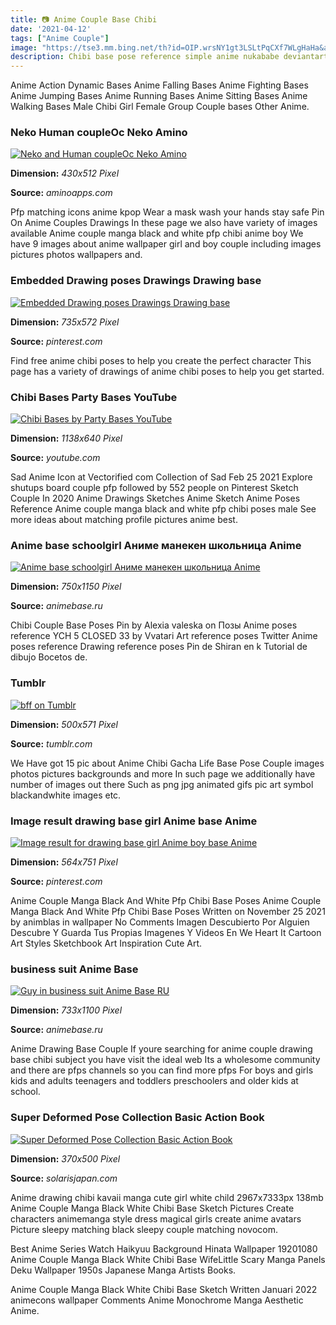 ```yaml
---
title: 📷 Anime Couple Base Chibi
date: '2021-04-12'
tags: ["Anime Couple"]
image: "https://tse3.mm.bing.net/th?id=OIP.wrsNY1gt3LSLtPqCXf7WLgHaHa&amp;pid=15.1"
description: Chibi base pose reference simple anime nukababe deviantart poses sitting female draw step drawings drawing bases manga figure couple desenhos poses chibi ani
---
```




Anime Action Dynamic Bases Anime Falling Bases Anime Fighting Bases Anime Jumping Bases Anime Running Bases Anime Sitting Bases Anime Walking Bases Male Chibi Girl Female Group Couple bases Other Anime.



### Neko Human coupleOc Neko Amino

[![Neko and Human coupleOc  Neko Amino](http://pm1.narvii.com/6579/eb946343da9bbc43272e1aea7bed2b7b51059e6c_00.jpg)](http://pm1.narvii.com/6579/eb946343da9bbc43272e1aea7bed2b7b51059e6c_00.jpg)


**Dimension:** _430x512 Pixel_ 

**Source:** _aminoapps.com_ 


Pfp matching icons anime kpop Wear a mask wash your hands stay safe Pin On Anime Couples Drawings In these page we also have variety of images available Anime couple manga black and white pfp chibi anime boy We have 9 images about anime wallpaper girl and boy couple including images pictures photos wallpapers and.


### Embedded Drawing poses Drawings Drawing base

[![Embedded  Drawing poses Drawings Drawing base](https://i.pinimg.com/736x/71/1a/51/711a51405af8d42ba55a7cf0ab650a71.jpg)](https://i.pinimg.com/736x/71/1a/51/711a51405af8d42ba55a7cf0ab650a71.jpg)


**Dimension:** _735x572 Pixel_ 

**Source:** _pinterest.com_ 


Find free anime chibi poses to help you create the perfect character This page has a variety of drawings of anime chibi poses to help you get started.


### Chibi Bases Party Bases YouTube

[![Chibi Bases by Party Bases  YouTube](https://i.ytimg.com/vi/yxLwtxUL6zE/maxresdefault.jpg)](https://i.ytimg.com/vi/yxLwtxUL6zE/maxresdefault.jpg)


**Dimension:** _1138x640 Pixel_ 

**Source:** _youtube.com_ 


Sad Anime Icon at Vectorified com Collection of Sad Feb 25 2021 Explore shutups board couple pfp followed by 552 people on Pinterest Sketch Couple In 2020 Anime Drawings Sketches Anime Sketch Anime Poses Reference Anime couple manga black and white pfp chibi poses male See more ideas about matching profile pictures anime best.


### Anime base schoolgirl Аниме манекен школьница Anime 

[![Anime base schoolgirl  Аниме манекен школьница  Anime ](https://www.animebase.ru/wp-content/uploads/2020/05/31.png)](https://www.animebase.ru/wp-content/uploads/2020/05/31.png)


**Dimension:** _750x1150 Pixel_ 

**Source:** _animebase.ru_ 


Chibi Couple Base Poses Pin by Alexia valeska on Позы Anime poses reference YCH 5 CLOSED 33 by Vvatari Art reference poses Twitter Anime poses reference Drawing reference poses Pin de Shiran en k Tutorial de dibujo Bocetos de.


###  Tumblr

[![bff on Tumblr](https://78.media.tumblr.com/eb1e65e6076ad566acea1f01876ae0d5/tumblr_p1ckwzJoAe1wj68lgo1_500.gif)](https://78.media.tumblr.com/eb1e65e6076ad566acea1f01876ae0d5/tumblr_p1ckwzJoAe1wj68lgo1_500.gif)


**Dimension:** _500x571 Pixel_ 

**Source:** _tumblr.com_ 


We Have got 15 pic about Anime Chibi Gacha Life Base Pose Couple images photos pictures backgrounds and more In such page we additionally have number of images out there Such as png jpg animated gifs pic art symbol blackandwhite images etc.


### Image result drawing base girl Anime base Anime 

[![Image result for drawing base girl  Anime boy base Anime ](https://i.pinimg.com/736x/6f/0b/09/6f0b098191ec7b3fe7f719972f9883e6--drawing-stuff-drawing-tips.jpg)](https://i.pinimg.com/736x/6f/0b/09/6f0b098191ec7b3fe7f719972f9883e6--drawing-stuff-drawing-tips.jpg)


**Dimension:** _564x751 Pixel_ 

**Source:** _pinterest.com_ 


Anime Couple Manga Black And White Pfp Chibi Base Poses Anime Couple Manga Black And White Pfp Chibi Base Poses Written on November 25 2021 by animblas in wallpaper No Comments Imagen Descubierto Por Alguien Descubre Y Guarda Tus Propias Imagenes Y Videos En We Heart It Cartoon Art Styles Sketchbook Art Inspiration Cute Art.


###  business suit Anime Base

[![Guy in business suit  Anime Base RU](http://www.animebase.ru/wp-content/uploads/2020/04/9.png)](http://www.animebase.ru/wp-content/uploads/2020/04/9.png)


**Dimension:** _733x1100 Pixel_ 

**Source:** _animebase.ru_ 


Anime Drawing Base Couple If youre searching for anime couple drawing base chibi subject you have visit the ideal web Its a wholesome community and there are pfps channels so you can find more pfps For boys and girls kids and adults teenagers and toddlers preschoolers and older kids at school.


### Super Deformed Pose Collection Basic Action Book

[![Super Deformed Pose Collection Basic Action Book](https://cdn.shopify.com/s/files/1/0318/2649/products/51VQ6tFlaKL.jpeg?v=1424640753)](https://cdn.shopify.com/s/files/1/0318/2649/products/51VQ6tFlaKL.jpeg?v=1424640753)


**Dimension:** _370x500 Pixel_ 

**Source:** _solarisjapan.com_ 



Anime drawing chibi kavaii manga cute girl white child 2967x7333px 138mb Anime Couple Manga Black White Chibi Base Sketch Pictures Create characters animemanga style dress magical girls create anime avatars Picture sleepy matching black sleepy couple matching novocom.


Best Anime Series Watch Haikyuu Background Hinata Wallpaper 19201080 Anime Couple Manga Black White Chibi Base WifeLittle Scary Manga Panels Deku Wallpaper 1950s Japanese Manga Artists Books.


Anime Couple Manga Black White Chibi Base Sketch Written Januari 2022 animecons wallpaper Comments Anime Monochrome Manga Aesthetic Anime.




